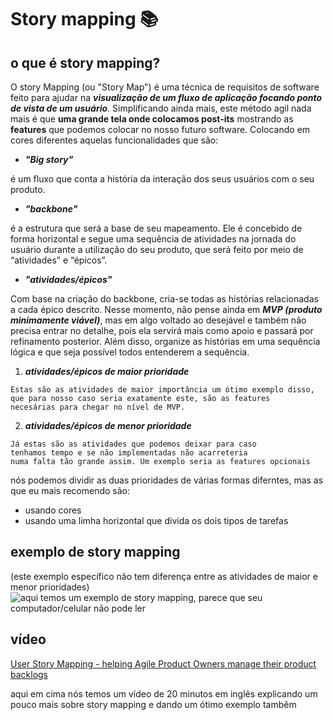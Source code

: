 # Story mapping :books:
## o que é story mapping?
  O story Mapping (ou "Story Map") é uma técnica de requisitos de software feito para 
ajudar na ***visualização de um fluxo de aplicação focando ponto de vista de um usuário***. 
Simplificando ainda mais, este método agil nada mais é que **uma grande tela onde colocamos post-its** 
mostrando as **features** que podemos colocar no nosso futuro software. Colocando em cores diferentes 
aquelas funcionalidades que são:
* ***"Big story"***
  
é um fluxo que conta a história da interação dos seus usuários com o seu produto.
* ***"backbone"***
  
é a estrutura que será a base de seu mapeamento. Ele é concebido de forma horizontal e segue uma sequência de 
atividades na jornada do usuário durante a utilização do seu produto, que será feito por meio de “atividades” e “épicos”.
* ***"atividades/épicos"***

Com base na criação do backbone, cria-se todas as histórias relacionadas a cada épico descrito. Nesse momento, 
não pense ainda em ***MVP (produto minimamente viável)***, mas em algo voltado ao desejável e também não precisa entrar no detalhe, 
pois ela servirá mais como apoio e passará por refinamento posterior.
Além disso, organize as histórias em uma sequência lógica e que seja possível todos entenderem a sequência.

  1. ***atividades/épicos de maior prioridade***

    Estas são as atividades de maior importância um ótimo exemplo disso,
    que para nosso caso seria exatamente este, são as features 
    necesárias para chegar no nível de MVP.

  
  2. ***atividades/épicos de menor prioridade***
     
    Já estas são as atividades que podemos deixar para caso 
    tenhamos tempo e se não implementadas não acarreteria 
    numa falta tão grande assim. Um exemplo seria as features opcionais
  
nós podemos dividir as duas prioridades de várias formas diferntes, mas as que eu mais recomendo são:
* usando cores
* usando uma limha horizontal que divida os dois tipos de tarefas 

## exemplo de story mapping
(este exemplo específico não tem diferença entre as atividades de maior e menor prioridades)
![aqui temos um exemplo de ***story mapping***, parece que seu computador/celular não pode ler](https://pm3.com.br/wp-content/uploads/2020/12/SMxD4MhSIaPA3dlVf6XG_usm1-1024x579.png)

## vídeo
[User Story Mapping - helping Agile Product Owners manage their product backlogs](https://www.youtube.com/watch?v=YumNf61xn5E)

aqui em cima nós temos um vídeo de 20 minutos em inglês explicando um pouco mais sobre story mapping e dando um ótimo exemplo tambêm
